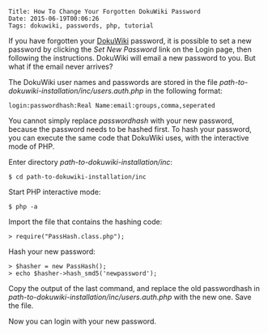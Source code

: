     Title: How To Change Your Forgotten DokuWiki Password
    Date: 2015-06-19T00:06:26
    Tags: dokuwiki, passwords, php, tutorial 

If you have forgotten your [DokuWiki](https://dokuwiki.org) password, it is possible to set a new password by clicking the _Set New Password_ link on the Login page, then following the instructions. DokuWiki will email a new password to you. But what if the email never arrives?

<!-- more -->

The DokuWiki user names and passwords are stored in the file _path-to-dokuwiki-installation/inc/users.auth.php_ in the following format:

    login:passwordhash:Real Name:email:groups,comma,seperated

You cannot simply replace _passwordhash_ with your new password, because the password needs to be hashed first. To hash your password, you can execute the same code that DokuWiki uses, with the interactive mode of PHP.

Enter directory _path-to-dokuwiki-installation/inc_:

    $ cd path-to-dokuwiki-installation/inc

Start PHP interactive mode:

    $ php -a

Import the file that contains the hashing code:

    > require("PassHash.class.php");

Hash your new password:

    > $hasher = new PassHash();
    > echo $hasher->hash_smd5('newpassword');

Copy the output of the last command, and replace the old passwordhash in _path-to-dokuwiki-installation/inc/users.auth.php_ with the new one. Save the file.

Now you can login with your new password.
